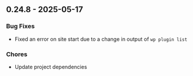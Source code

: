 ## 0.24.8 - 2025-05-17

### Bug Fixes

* Fixed an error on site start due to a change in output of `wp plugin list`

### Chores

* Update project dependencies
